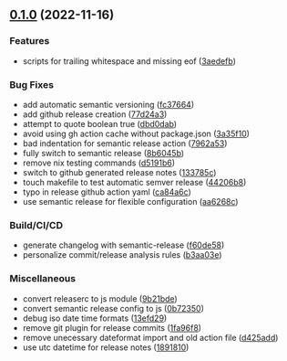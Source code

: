 ## [0.1.0](https://github.com/alexeldeib/qol/compare/v0.0.0...v0.1.0) (2022-11-16)


### Features

* scripts for trailing whitespace and missing eof ([3aedefb](https://github.com/alexeldeib/qol/commit/3aedefbf9e842e76666fb0af47fca300db020195))


### Bug Fixes

* add automatic semantic versioning ([fc37664](https://github.com/alexeldeib/qol/commit/fc37664e26c1505516b8b5c5f3a844471520d3c6))
* add github release creation ([77d24a3](https://github.com/alexeldeib/qol/commit/77d24a35b584a9c60d389191e6bb815252738df0))
* attempt to quote boolean true ([dbd0dab](https://github.com/alexeldeib/qol/commit/dbd0dabd9f2cb6311c3def7e861ce4a0505814b2))
* avoid using gh action cache without package.json ([3a35f10](https://github.com/alexeldeib/qol/commit/3a35f10095dd5b3d84a77b69cf1d8e162e5a88ed))
* bad indentation for semantic release action ([7962a53](https://github.com/alexeldeib/qol/commit/7962a53779c7c66ceef7790b3a1f6c100aa2ce38))
* fully switch to semantic release ([8b6045b](https://github.com/alexeldeib/qol/commit/8b6045b799962dcba6a5761541390190a7ae67ec))
* remove nix testing commands ([d5191b6](https://github.com/alexeldeib/qol/commit/d5191b6f5aa7c033021982b98688cee324d94a23))
* switch to github generated release notes ([133785c](https://github.com/alexeldeib/qol/commit/133785ceafe45c92afdc9250e9f2093d9b9f8712))
* touch makefile to test automatic semver release ([44206b8](https://github.com/alexeldeib/qol/commit/44206b83178ffcbe8bf5575a661a1034b0fe233c))
* typo in release github action yaml ([ca84a6c](https://github.com/alexeldeib/qol/commit/ca84a6cf7c174c56f90a5fc0c536b8d0ee3ded35))
* use semantic release for flexible configuration ([aa6268c](https://github.com/alexeldeib/qol/commit/aa6268c7eae2243a830c06b3f879ae8009df8fed))


### Build/CI/CD

* generate changelog with semantic-release ([f60de58](https://github.com/alexeldeib/qol/commit/f60de5810f7e91012ffe221f574162ce4aa4d524))
* personalize commit/release analysis rules ([b3aa03e](https://github.com/alexeldeib/qol/commit/b3aa03eba3f0ebc8b5309ddfbee74183e3e49b53))


### Miscellaneous

* convert releaserc to js module ([9b21bde](https://github.com/alexeldeib/qol/commit/9b21bde7be673e837bd26b195f6c56b2666c33be))
* convert semantic release config to js ([0b72350](https://github.com/alexeldeib/qol/commit/0b72350125cc3ef6d9b7d12b571d300353296faa))
* debug iso date time formats ([13efd29](https://github.com/alexeldeib/qol/commit/13efd2985797bde9e597aac577b0c6019be846d8))
* remove git plugin for release commits ([1fa96f8](https://github.com/alexeldeib/qol/commit/1fa96f8726d1ab358a9d98b7fd7021baf25b5789))
* remove unecessary dateformat import and old action file ([d425add](https://github.com/alexeldeib/qol/commit/d425add444826ebefd1990bb26b142f50fd94619))
* use utc datetime for release notes ([1891810](https://github.com/alexeldeib/qol/commit/189181018719768e0b167c086aea9afd6d68b17f))

